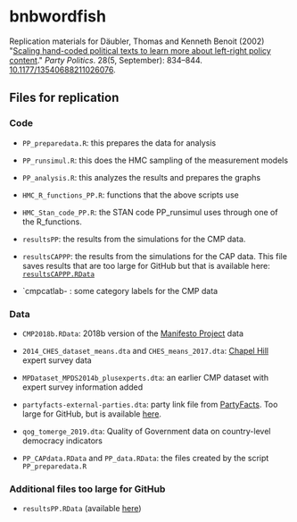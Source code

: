# bnbwordfish

Replication materials for Däubler, Thomas and Kenneth Benoit (2002) "[Scaling hand-coded political texts to learn more about left-right policy content](/pdfs/daubler-benoit-2021-scaling-hand-coded-political-texts-to-learn-more-about-left-right-policy-content.pdf)."  _Party Politics_. 28(5, September): 834–844. [10.1177/13540688211026076](https://doi.org/10.1177/13540688211026076).

## Files for replication

### Code

- `PP_preparedata.R`: this prepares the data for analysis

- `PP_runsimul.R`: this does the HMC sampling of the measurement models

- `PP_analysis.R`: this analyzes the results and prepares the graphs

- `HMC_R_functions_PP.R`: functions that the above scripts use

- `HMC_Stan_code_PP.R`: the STAN code PP_runsimul uses through one of the R_functions.

- `resultsPP`: the results from the simulations for the CMP data.

- `resultsCAPPP`: the results from the simulations for the CAP data.  This file saves results that are too large for GitHub but that is available here: [`resultsCAPPP.RData`](https://www.dropbox.com/scl/fi/lf68t80k5q1bphla881aj/resultsCAPPP.RData?rlkey=gjnd8wae2b9blstxv4um524rn&dl=0)

- `cmpcatlab- : some category labels for the CMP data

### Data

- `CMP2018b.RData`: 2018b version of the [Manifesto Project](https://manifestoproject.wzb.eu) data

- `2014_CHES_dataset_means.dta` and `CHES_means_2017.dta`: [Chapel Hill](https://www.chesdata.eu) expert survey data

- `MPDataset_MPDS2014b_plusexperts.dta`: an earlier CMP dataset with expert survey information added

- `partyfacts-external-parties.dta`: party link file from [PartyFacts](https://partyfacts.herokuapp.com).  Too large for GitHub, but is available [here](https://www.dropbox.com/scl/fi/2og1dnsdnybrk9tofw4jr/partyfacts-external-parties.dta?rlkey=muf5d0d5uu7yrxb28wno4wzyp&dl=0).

- `qog_tomerge_2019.dta`: Quality of Government data on country-level democracy indicators

- `PP_CAPdata.RData` and `PP_data.RData`: the files created by the script `PP_preparedata.R`

### Additional files too large for GitHub

- `resultsPP.RData` (available [here](https://www.dropbox.com/scl/fi/b5zc0wc6c62b6z1mpg1qh/resultsPP.RData?rlkey=zmzap26jg9f4c5bwofe7j8lui&dl=0))

